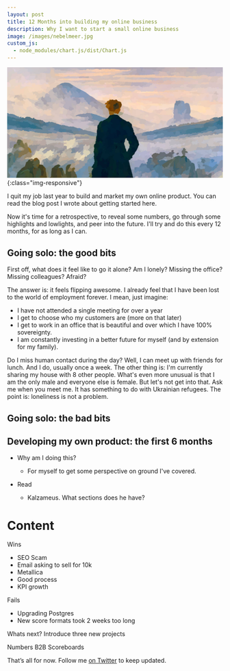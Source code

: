 ```yaml
---
layout: post
title: 12 Months into building my online business
description: Why I want to start a small online business
image: /images/nebelmeer.jpg
custom_js:
  - node_modules/chart.js/dist/Chart.js
---
```


!['Nebelmeer'](/images/nebelmeer.jpg){:class="img-responsive"}

I quit my job last year to build and market my own online product. You can read the blog post I wrote about getting started
here.

Now it's time for a retrospective, to reveal some numbers, go through some highlights and lowlights, and peer into the future. 
I'll try and do this every 12 months, for as long as I can.

## Going solo: the good bits

First off, what does it feel like to go it alone? Am I lonely? Missing the office? Missing colleagues? Afraid?

The answer is: it feels flipping awesome. I already feel that I have been lost to the world of employment forever. I mean, just 
imagine: 
* I have not attended a single meeting for over a year
* I get to choose who my customers are (more on that later)
* I get to work in an office that is beautiful and over which I have 100% sovereignty.
* I am constantly investing in a better future for myself (and by extension for my family).

Do I miss human contact during the day? Well, I can meet up with friends for lunch. And I do, 
usually once a week. The other thing is: I'm currently sharing my house with 8 other people. What's even more unusual is
that I am the only male and everyone else is female. But let's not get into that. Ask me when you meet me. It has something
to do with Ukrainian refugees. The point is: loneliness is not a problem.

## Going solo: the bad bits













## Developing my own product: the first 6 months

 
* Why am I doing this? 
   * For myself to get some perspective on ground I've covered.

* Read
   * Kalzameus. What sections does he have?



# Content

Wins
- SEO Scam
- Email asking to sell for 10k
- Metallica
- Good process
- KPI growth


Fails
- Upgrading Postgres
- New score formats took 2 weeks too long

Whats next?
Introduce three new projects


Numbers
B2B Scoreboards





That’s all for now. Follow me [on Twitter](https://twitter.com/wrede) to keep updated.



<script>
//-----------------
//-- Graph data
//-----------------
var ctx = document.getElementById('scoreboards').getContext('2d');
var data = {
    labels: ["2016-09", "2016-10", "2016-11", "2016-12", "2017-01", "2017-02", "2017-03", "2017-04", "2017-05", "2017-06", "2017-07", "2017-08", "2017-09", "2017-10", "2017-11", "2017-12", "2018-01", "2018-02", "2018-03", "2018-04", "2018-05", "2018-06", "2018-07", "2018-08", "2018-09", "2018-10", "2018-11", "2018-12", "2019-01", "2019-02", "2019-03", "2019-04", "2019-05", "2019-06", "2019-07", "2019-08", "2019-09", "2019-10", "2019-11", "2019-12", "2020-01", "2020-02", "2020-03", "2020-04", "2020-05", "2020-06", "2020-07", "2020-08", "2020-09", "2020-10", "2020-11", "2020-12", "2021-01", "2021-02", "2021-03"],
    datasets: [
        {
            label: "Scoreboards created per month",
            backgroundColor: '#dd4814',
            borderColor: 'rgba(255, 99, 132, 1)',
            data: [34, 129, 72, 798, 1543, 1959, 3469, 3317, 3775, 4135, 4199, 4027, 4363, 5534, 6525, 7702, 7104, 7017, 7568, 6623, 6873, 6705, 6585, 6158, 6299, 7986, 9671, 11364, 10796, 8893, 8952, 7280, 7295, 6236, 6437, 6134, 6500, 8005, 8718, 9789, 8939, 8050, 11633, 19168, 18780, 12998, 11681, 12164, 13964, 21519, 20104, 22756, 21074, 22183, 21812]
        }
    ]
};
var myLineChart = new Chart(ctx, {
    type: 'bar',
    data: data,
    scaleShowLabels: true,
    barValueSpacing : 2,
    responsive: true
});
</script>
